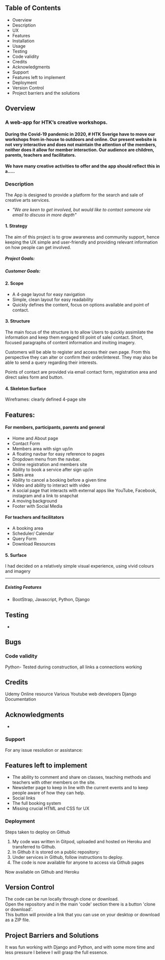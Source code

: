 ## Table of Contents

- Overview
- Description
- UX
- Features
- Installation
- Usage
- Testing
- Code validity
- Credits
- Acknowledgments
- Support
- Features left to implement
- Deployment
- Version Control
- Project barriers and the solutions

## Overview

### A web-app for HTK’s creative workshops. 

#### During the Covid-19 pandemic in 2020, # HTK Sverige have to move our workshops from in-house to outdoors and online. Our present website is not very interactive and does not maintain the attention of the members, neither does it allow for member interaction. Our audience are children, parents, teachers and facilitators. 

#### We have many creative activities to offer and the app should reflect this in a.....
 
### Description

The App is designed to provide a platform for the search and sale of creative arts services.

- *"We are keen to get involved, but would like to contact someone via email to discuss in more depth"*

#### 1.	Strategy

The aim of this project is to grow awareness and community support, hence keeping the UX simple and user-friendly and providing relevant information on how people can get involved.

##### Project Goals:

##### Customer Goals:

#### 2.	Scope

- A 4-page layout for easy navigation
- Simple, clean layout for easy readability
- Quickly defines the content, focus on options available and point of contact.

#### 3.	Structure

The main focus of the structure is to allow Users to quickly assimilate the information and keep them engaged till point of sale/ contact. Short, focused paragraphs of content information and inviting imagery. 

Customers will be able to register and access their own page. From this perspective they can alter or confirm their order/interest. They may also be able to send a query regarding their interests.

Points of contact are provided via email contact form, registration area and direct sales form and  button.

#### 4.	Skeleton Surface

Wireframes: clearly defined 4-page site

## Features:

#### For members, participants, parents and general

-  Home and About page
-  Contact Form
- 	Members area with sign up/in
-	 A floating navbar for easy reference to pages
- 	Dropdown menu from the navbar. 
- 	Online registration and members site
- 	Ability to book a service after sign up/in
-  Sales area
- 	Ability to cancel a booking before a given time
- 	Video and ability to interact with video
-	 A social page that interacts with external apps like YouTube, Facebook, instagram and a link to snapchat
-	 A moving background
-  Footer with Social Media


#### For teachers and facilitators

-	 A booking area
-	 Scheduler/ Calendar
-	 Query Form
-  Download Resources


#### 5. 	Surface

I had decided on a relatively simple visual experience, using vivid colours and imagery

***

##### Existing Features

-  BootStrap, Javascript, Python, Django

## Testing

-

## Bugs

### Code validity

Python- Tested during construction, all links a connections working

## Credits

Udemy Online resource
Various Youtube web developers
Django Documentation

## Acknowledgments

-

### Support

For any issue resolution or assistance:

## Features left to implement

- The ability to comment and share on classes, teaching methods and teachers with other members on the site.
- Newsletter page to keep in line with the current events and to keep people aware of how they can help.
- Social links
- The full booking system
- Missing crucial HTML and CSS for UX

### Deployment

Steps taken to deploy on Github

1. My code was written in Gitpod, uploaded and hosted on Heroku and transferred to Github.
2. In Github it is stored on a public repository: 
3. Under services in Github, follow instructions to deploy.
4. The code is now available for anyone to access via Github pages

Now available on Github and Heroku


## Version Control

The code can be run locally through clone or download.  
Open the repository and in the main 'code' section there is a button 'clone or download'.  
This button will provide a link that you can use on your desktop or download as a ZIP file.

## Project Barriers and Solutions

It was fun working with Django and Python, and with some more time and less pressure I believe I will grasp the full essence.

